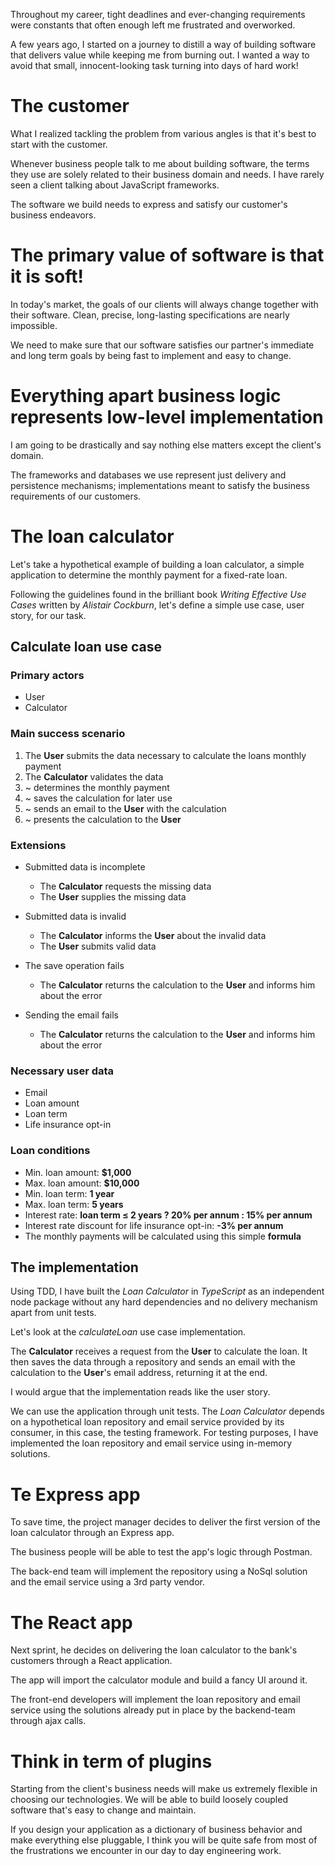 Throughout my career, tight deadlines and ever-changing requirements were constants that often enough left me frustrated and overworked.

A few years ago, I started on a journey to distill a way of building software that delivers value while keeping me from burning out. I wanted a way to avoid that small, innocent-looking task turning into days of hard work!

# The customer

What I realized tackling the problem from various angles is that it's best to start with the customer.

Whenever business people talk to me about building software, the terms they use are solely related to their business domain and needs. I have rarely seen a client talking about JavaScript frameworks.

The software we build needs to express and satisfy our customer's business endeavors.

# The primary value of software is that it is soft!

In today's market, the goals of our clients will always change together with their software. Clean, precise, long-lasting specifications are nearly impossible.

We need to make sure that our software satisfies our partner's immediate and long term goals by being fast to implement and easy to change.

# Everything apart business logic represents low-level implementation

I am going to be drastically and say nothing else matters except the client's domain.

The frameworks and databases we use represent just delivery and persistence mechanisms; implementations meant to satisfy the business requirements of our customers.

# The loan calculator

Let's take a hypothetical example of building a loan calculator, a simple application to determine the monthly payment for a fixed-rate loan.

Following the guidelines found in the brilliant book _Writing Effective Use Cases_ written by _Alistair Cockburn_, let's define a simple use case, user story, for our task.

## Calculate loan use case

### Primary actors
* User
* Calculator

### Main success scenario
1. The **User** submits the data necessary to calculate the loans monthly payment
2. The **Calculator** validates the data
3. ~ determines the monthly payment
4. ~ saves the calculation for later use
5. ~ sends an email to the **User** with the calculation
6. ~ presents the calculation to the **User**

### Extensions

* Submitted data is incomplete
    - The **Calculator** requests the missing data
    - The **User** supplies the missing data

* Submitted data is invalid
    - The **Calculator** informs the **User** about the invalid data
    - The **User** submits valid data
    
* The save operation fails
    - The **Calculator** returns the calculation to the **User** and informs him about the error

* Sending the email fails
    - The **Calculator** returns the calculation to the **User** and informs him about the error

### Necessary user data
- Email
- Loan amount
- Loan term
- Life insurance opt-in

### Loan conditions
- Min. loan amount: **$1,000**
- Max. loan amount: **$10,000**
- Min. loan term: **1 year**
- Max. loan term: **5 years**
- Interest rate: **loan term ≤ 2 years ? 20% per annum : 15% per annum**
- Interest rate discount for life insurance opt-in: **-3% per annum**
- The monthly payments will be calculated using this simple **formula**

## The implementation

Using TDD, I have built the _Loan Calculator_ in _TypeScript_ as an independent node package without any hard dependencies and no delivery mechanism apart from unit tests.

Let's look at the _calculateLoan_ use case implementation.

The **Calculator** receives a request from the **User** to calculate the loan. It then saves the data through a repository and sends an email with the calculation to the **User**'s email address, returning it at the end.

I would argue that the implementation reads like the user story.

We can use the application through unit tests. The _Loan Calculator_ depends on a hypothetical loan repository and email service provided by its consumer, in this case, the testing framework. For testing purposes, I have implemented the loan repository and email service using in-memory solutions.

# Te Express app

To save time, the project manager decides to deliver the first version of the loan calculator through an Express app.

The business people will be able to test the app's logic through Postman.

The back-end team will implement the repository using a NoSql solution and the email service using a 3rd party vendor.

# The React app

Next sprint, he decides on delivering the loan calculator to the bank's customers through a React application.

The app will import the calculator module and build a fancy UI around it.

The front-end developers will implement the loan repository and email service using the solutions already put in place by the backend-team through ajax calls. 

# Think in term of plugins

Starting from the client's business needs will make us extremely flexible in choosing our technologies. We will be able to build loosely coupled software that's easy to change and maintain.

If you design your application as a dictionary of business behavior and make everything else pluggable, I think you will be quite safe from most of the frustrations we encounter in our day to day engineering work.